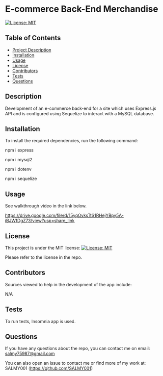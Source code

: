 # E-commerce Back-End Merchandise

[![License: MIT](https://img.shields.io/badge/License-MIT-yellow.svg)](https://opensource.org/licenses/MIT)

## Table of Contents

- [Project Description](#Description)
- [Installation](#Installation)
- [Usage](#Usage)
- [License](#License)
- [Contributors](#Contributors)
- [Tests](#Tests)
- [Questions](#Questions)

## Description

Development of an e-commerce back-end for a site which uses Express.js API and is configured using Sequelize to interact with a MySQL database.

## Installation

To install the required dependencies, run the following command:

npm i express

npm i mysql2

npm i dotenv

npm i sequelize

## Usage

See walkthrough video in the link below.

https://drive.google.com/file/d/15yqOvksTtS1RHejYBpy5A-iBJWfDgZ73/view?usp=share_link

## License

This project is under the MIT license:
[![License: MIT](https://img.shields.io/badge/License-MIT-yellow.svg)](https://opensource.org/licenses/MIT)

Please refer to the license in the repo.

## Contributors

Sources viewed to help in the development of the app include:

N/A

## Tests

To run tests, Insomnia app is used.

## Questions

If you have any questions about the repo, you can contact me on email: salmy75987@gmail.com

You can also open an issue to contact me or find more of my work at: SALMY001 (https://github.com/SALMY001)
